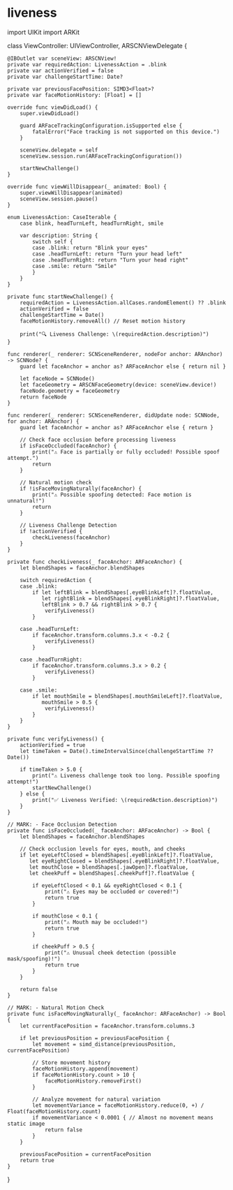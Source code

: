 # liveness

import UIKit
import ARKit

class ViewController: UIViewController, ARSCNViewDelegate {
    
    @IBOutlet var sceneView: ARSCNView!
    private var requiredAction: LivenessAction = .blink
    private var actionVerified = false
    private var challengeStartTime: Date?
    
    private var previousFacePosition: SIMD3<Float>?
    private var faceMotionHistory: [Float] = []
    
    override func viewDidLoad() {
        super.viewDidLoad()
        
        guard ARFaceTrackingConfiguration.isSupported else {
            fatalError("Face tracking is not supported on this device.")
        }
        
        sceneView.delegate = self
        sceneView.session.run(ARFaceTrackingConfiguration())
        
        startNewChallenge()
    }
    
    override func viewWillDisappear(_ animated: Bool) {
        super.viewWillDisappear(animated)
        sceneView.session.pause()
    }
    
    enum LivenessAction: CaseIterable {
        case blink, headTurnLeft, headTurnRight, smile
        
        var description: String {
            switch self {
            case .blink: return "Blink your eyes"
            case .headTurnLeft: return "Turn your head left"
            case .headTurnRight: return "Turn your head right"
            case .smile: return "Smile"
            }
        }
    }
    
    private func startNewChallenge() {
        requiredAction = LivenessAction.allCases.randomElement() ?? .blink
        actionVerified = false
        challengeStartTime = Date()
        faceMotionHistory.removeAll() // Reset motion history
        
        print("🔍 Liveness Challenge: \(requiredAction.description)")
    }
    
    func renderer(_ renderer: SCNSceneRenderer, nodeFor anchor: ARAnchor) -> SCNNode? {
        guard let faceAnchor = anchor as? ARFaceAnchor else { return nil }
        
        let faceNode = SCNNode()
        let faceGeometry = ARSCNFaceGeometry(device: sceneView.device!)
        faceNode.geometry = faceGeometry
        return faceNode
    }
    
    func renderer(_ renderer: SCNSceneRenderer, didUpdate node: SCNNode, for anchor: ARAnchor) {
        guard let faceAnchor = anchor as? ARFaceAnchor else { return }
        
        // Check face occlusion before processing liveness
        if isFaceOccluded(faceAnchor) {
            print("⚠️ Face is partially or fully occluded! Possible spoof attempt.")
            return
        }
        
        // Natural motion check
        if !isFaceMovingNaturally(faceAnchor) {
            print("⚠️ Possible spoofing detected: Face motion is unnatural!")
            return
        }
        
        // Liveness Challenge Detection
        if !actionVerified {
            checkLiveness(faceAnchor)
        }
    }
    
    private func checkLiveness(_ faceAnchor: ARFaceAnchor) {
        let blendShapes = faceAnchor.blendShapes
        
        switch requiredAction {
        case .blink:
            if let leftBlink = blendShapes[.eyeBlinkLeft]?.floatValue,
               let rightBlink = blendShapes[.eyeBlinkRight]?.floatValue,
               leftBlink > 0.7 && rightBlink > 0.7 {
                verifyLiveness()
            }
            
        case .headTurnLeft:
            if faceAnchor.transform.columns.3.x < -0.2 {
                verifyLiveness()
            }
            
        case .headTurnRight:
            if faceAnchor.transform.columns.3.x > 0.2 {
                verifyLiveness()
            }
            
        case .smile:
            if let mouthSmile = blendShapes[.mouthSmileLeft]?.floatValue,
               mouthSmile > 0.5 {
                verifyLiveness()
            }
        }
    }
    
    private func verifyLiveness() {
        actionVerified = true
        let timeTaken = Date().timeIntervalSince(challengeStartTime ?? Date())
        
        if timeTaken > 5.0 {
            print("⚠️ Liveness challenge took too long. Possible spoofing attempt!")
            startNewChallenge()
        } else {
            print("✅ Liveness Verified: \(requiredAction.description)")
        }
    }
    
    // MARK: - Face Occlusion Detection
    private func isFaceOccluded(_ faceAnchor: ARFaceAnchor) -> Bool {
        let blendShapes = faceAnchor.blendShapes
        
        // Check occlusion levels for eyes, mouth, and cheeks
        if let eyeLeftClosed = blendShapes[.eyeBlinkLeft]?.floatValue,
           let eyeRightClosed = blendShapes[.eyeBlinkRight]?.floatValue,
           let mouthClose = blendShapes[.jawOpen]?.floatValue,
           let cheekPuff = blendShapes[.cheekPuff]?.floatValue {
            
            if eyeLeftClosed < 0.1 && eyeRightClosed < 0.1 {
                print("⚠️ Eyes may be occluded or covered!")
                return true
            }
            
            if mouthClose < 0.1 {
                print("⚠️ Mouth may be occluded!")
                return true
            }
            
            if cheekPuff > 0.5 {
                print("⚠️ Unusual cheek detection (possible mask/spoofing)!")
                return true
            }
        }
        
        return false
    }
    
    // MARK: - Natural Motion Check
    private func isFaceMovingNaturally(_ faceAnchor: ARFaceAnchor) -> Bool {
        let currentFacePosition = faceAnchor.transform.columns.3
        
        if let previousPosition = previousFacePosition {
            let movement = simd_distance(previousPosition, currentFacePosition)
            
            // Store movement history
            faceMotionHistory.append(movement)
            if faceMotionHistory.count > 10 {
                faceMotionHistory.removeFirst()
            }
            
            // Analyze movement for natural variation
            let movementVariance = faceMotionHistory.reduce(0, +) / Float(faceMotionHistory.count)
            if movementVariance < 0.0001 { // Almost no movement means static image
                return false
            }
        }
        
        previousFacePosition = currentFacePosition
        return true
    }
}
